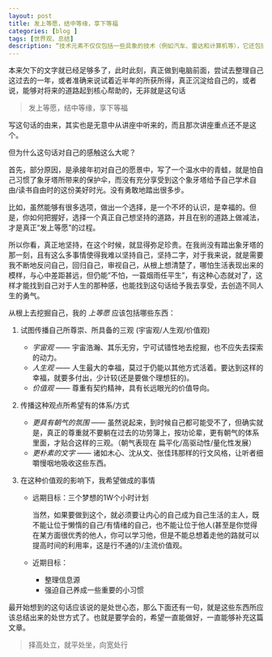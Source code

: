 ```yaml
---
layout: post
title: 发上等愿，结中等缘，享下等福
categories: [blog ]
tags: [世界观，总结]
description: “技术元素不仅仅包括一些具象的技术（例如汽车、雷达和计算机等），它还包括文化、 法律、社会机构和所有的智能创造物。”——KK
---
```


本来欠下的文字就已经足够多了，此时此刻，真正做到电脑前面，尝试去整理自己这过去的一年，或者准确来说试着近半年的所获所得，真正沉淀给自己的，或者说，能够对将来的道路起到核心帮助的，无非就是这句话

 > 发上等愿，结中等缘，享下等福

写这句话的由来，其实也是无意中从讲座中听来的，而且那次讲座重点还不是这个。

但为什么这句话对自己的感触这么大呢？

首先，部分原因，是承接年初对自己的愿景中，写了一个温水中的青蛙，就是怕自己习惯了象牙塔所带来的保护伞，而没有充分享受到这个象牙塔给予自己学术自由/读书自由时的这份美好时光。没有勇敢地踏出很多步。

比如，虽然能够有很多选项，做出一个选择，是一个不坏的认识，是幸福的。但是，你如何把握好，选择一个真正自己想坚持的道路，并且在别的道路上做减法，才是真正“发上等愿”的过程。

所以你看，真正地坚持，在这个时候，就显得弥足珍贵。在我尚没有踏出象牙塔的那一刻，且有这么多事情使得我难以坚持自己，坚持二字，对于我来说，就是需要我不断地反问自己，回归自己，审视自己，从根上想清楚了，哪怕生活表现出来的模样，与心中差距甚远，但仍能”不怕，一蓑烟雨任平生”，有这种心态就对了，这样才能找到自己对于人生的那种感，也能找到这句话给予我去享受，去创造不同人生的勇气。

从根上去挖掘自己，我的 *上等愿* 应该包括哪些东西：

1. 试图传播自己所尊崇、所具备的三观 (宇宙观/人生观/价值观)
   - *宇宙观* —— 宇宙浩瀚、其乐无穷，宁可试错性地去挖掘，也不应失去探索的动力。	
   - *人生观* —— 人生最大的幸福，莫过于仍能以其他方式活着。要达到这样的幸福，就要多付出，少计较(还是要做个理想狂的)。
	- *价值观* —— 尊重有契约精神，具有长远眼光的价值导向。

2. 传播这种观点所希望有的体系/方式
    - *更具有朝气的氛围* —— 虽然说起来，到时候自己都可能受不了，但确实就是，真正的尊重就不要躺在过去的功劳簿上，按功论辈，更有朝气的体系里面，才贴合这样的三观。（朝气表现在 扁平化/高驱动性/量化性发展）
    - *更朴素的文字* —— 诸如木心、沈从文、张佳玮那样的行文风格，让听者细嚼慢咽地吸收这些东西。

3. 在这种价值观的影响下，我希望做成的事情 
	- 远期目标：三个梦想的1W个小时计划
		
        当然，如果要做到这个，就必须要让内心的自己成为自己生活的主人，既不能让位于懒惰的自己/有情绪的自己，也不能让位于他人(甚至是你觉得在某方面很优秀的他人，你可以学习他，但是不能总想着走他的路就可以提高时间的利用率，这是行不通的)/主流价值观。
	- 近期目标：
		 - 整理信息源
		 - 强迫自己养成一些重要的小习惯

最开始想到的这句话应该说的是处世心态，那么下面还有一句，就是这些东西所应该总结出来的处世方式了。也就是要学会的，希望一直能做好，一直能够补充这篇文章。

 > 择高处立，就平处坐，向宽处行
